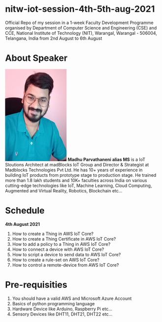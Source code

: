 # nitw-iot-session-4th-5th-aug-2021
Official Repo of my session in a 1-week Faculty Development Programme organised by Department of Computer Science and Engineering (CSE) and CCE, National Institute of Technology (NIT), Warangal, Warangal - 506004, Telangana, India from 2nd August to 6th August

# About Speaker
<img src="maddy.jpg" height="300" width="200"/>
<b>Madhu Parvathaneni alias MS</b> is a IoT Sloutions Architect at madBlocks IoT Group and Director & Strategist at Madblocks Technologies Pvt Ltd. He has 10+ years of experience in building IoT products from prototype stage to production stage. He trained more than 1.8 lakh students and 10K+ faculties across India on various cutting-edge technologies like IoT, Machine Learning, Cloud Computing, Augmented and Virtual Reality, Robotics, Blockchain etc...

# Schedule

<b>4th August 2021</b>
1. How to create a Thing in AWS IoT Core?
2. How to create a Thing Certificate in AWS IoT Core?
3. How to add a policy to a Thing in AWS IoT Core?
4. How to connect a device with AWS IoT Core?
5. How to script a device to send data to AWS IoT Core?
6. How to create a rule-set on AWS IoT Core?
7. How to control a remote-device from AWS IoT Core?

# Pre-requisities
1. You should have a valid AWS and Microsoft Azure Account
2. Basics of python programming language
3. Hardware Device like Arduino, Raspberry Pi etc...
4. Sensory Devices like DHT11, DHT21, DHT22 etc...





